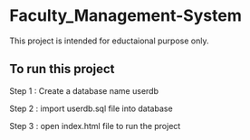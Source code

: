 # Faculty_Management-System
This project is intended for eductaional purpose only.

## To run this project
Step 1 : Create a database name userdb 

Step 2 : import userdb.sql file into database 

Step 3 : open index.html file to run the project
